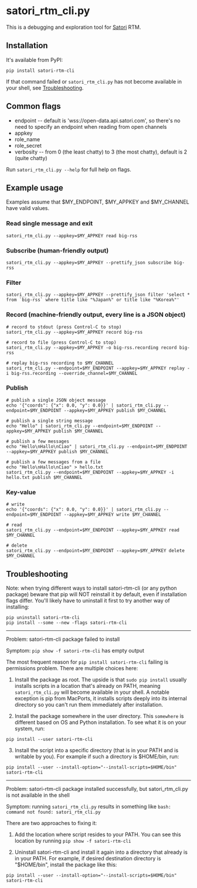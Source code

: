 
satori_rtm_cli.py
=================

This is a debugging and exploration tool for [Satori](https://www.satori.com) RTM.

Installation
------------

It's available from PyPI:

```
pip install satori-rtm-cli
```

If that command failed or `satori_rtm_cli.py` has not become available in your shell, see [Troubleshooting](#troubleshooting).


Common flags
------------

* endpoint -- default is 'wss://open-data.api.satori.com', so there's no need to specify an endpoint when reading from open channels
* appkey
* role_name
* role_secret
* verbosity -- from 0 (the least chatty) to 3 (the most chatty), default is 2 (quite chatty)

Run `satori_rtm_cli.py --help` for full help on flags.

Example usage
-------------

Examples assume that $MY_ENDPOINT, $MY_APPKEY and $MY_CHANNEL have valid values.

### Read single message and exit

```
satori_rtm_cli.py --appkey=$MY_APPKEY read big-rss
```

### Subscribe (human-friendly output)

```
satori_rtm_cli.py --appkey=$MY_APPKEY --prettify_json subscribe big-rss
```

### Filter

```
satori_rtm_cli.py --appkey=$MY_APPKEY --prettify_json filter 'select * from `big-rss` where title like "%Japan%" or title like "%Korea%"'
```

### Record (machine-friendly output, every line is a JSON object)

```
# record to stdout (press Control-C to stop)
satori_rtm_cli.py --appkey=$MY_APPKEY record big-rss

# record to file (press Control-C to stop)
satori_rtm_cli.py --appkey=$MY_APPKEY -o big-rss.recording record big-rss

# replay big-rss recording to $MY_CHANNEL
satori_rtm_cli.py --endpoint=$MY_ENDPOINT --appkey=$MY_APPKEY replay -i big-rss.recording --override_channel=$MY_CHANNEL
```


### Publish

```
# publish a single JSON object message
echo '{"coords": {"x": 0.0, "y": 0.0}}' | satori_rtm_cli.py --endpoint=$MY_ENDPOINT --appkey=$MY_APPKEY publish $MY_CHANNEL

# publish a single string message
echo "Hello" | satori_rtm_cli.py --endpoint=$MY_ENDPOINT --appkey=$MY_APPKEY publish $MY_CHANNEL

# publish a few messages
echo "Hello\nHallo\nCiao" | satori_rtm_cli.py --endpoint=$MY_ENDPOINT --appkey=$MY_APPKEY publish $MY_CHANNEL

# publish a few messages from a file
echo "Hello\nHallo\nCiao" > hello.txt
satori_rtm_cli.py --endpoint=$MY_ENDPOINT --appkey=$MY_APPKEY -i hello.txt publish $MY_CHANNEL
```

### Key-value

```
# write
echo '{"coords": {"x": 0.0, "y": 0.0}}' | satori_rtm_cli.py --endpoint=$MY_ENDPOINT --appkey=$MY_APPKEY write $MY_CHANNEL

# read
satori_rtm_cli.py --endpoint=$MY_ENDPOINT --appkey=$MY_APPKEY read $MY_CHANNEL

# delete
satori_rtm_cli.py --endpoint=$MY_ENDPOINT --appkey=$MY_APPKEY delete $MY_CHANNEL
```

Troubleshooting
---------------

Note: when trying different ways to install satori-rtm-cli (or any python package)
      beware that pip will NOT reinstall it by default, even if installation flags differ.
      You'll likely have to uninstall it first to try another way of installing:

```
pip uninstall satori-rtm-cli
pip install --some --new -flags satori-rtm-cli
```

---

Problem: satori-rtm-cli package failed to install

Symptom: `pip show -f satori-rtm-cli` has empty output

The most frequent reason for `pip install satori-rtm-cli` failing is permissions problem.
There are multiple choices here:

1. Install the package as root. The upside is that `sudo pip install` usually
   installs scripts in a location that's already on PATH, meaning
   `satori_rtm_cli.py` will become available in your shell. A notable exception
   is pip from MacPorts, it installs scripts deeply into its internal directory
   so you can't run them immediately after installation.

2. Install the package somewhere in the user directory. This `somewhere` is different
   based on OS and Python installation. To see what it is on your system, run:

```
pip install --user satori-rtm-cli
```

3. Install the script into a specific directory (that is in your PATH and is writable by you).
   For example if such a directory is $HOME/bin, run:

```
pip install --user --install-option="--install-scripts=$HOME/bin" satori-rtm-cli
```

---

Problem: satori-rtm-cli package installed successfully, but satori_rtm_cli.py is
         not available in the shell

Symptom: running `satori_rtm_cli.py` results in something like `bash: command
         not found: satori_rtm_cli.py`

There are two approaches to fixing it:

1. Add the location where script resides to your PATH. You can see this location
   by running `pip show -f satori-rtm-cli`

2. Uninstall satori-rtm-cli and install it again into a directory that already
   is in your PATH. For example, if desired destination directory is "$HOME/bin",
   install the package like this:

```
pip install --user --install-option="--install-scripts=$HOME/bin" satori-rtm-cli
```
